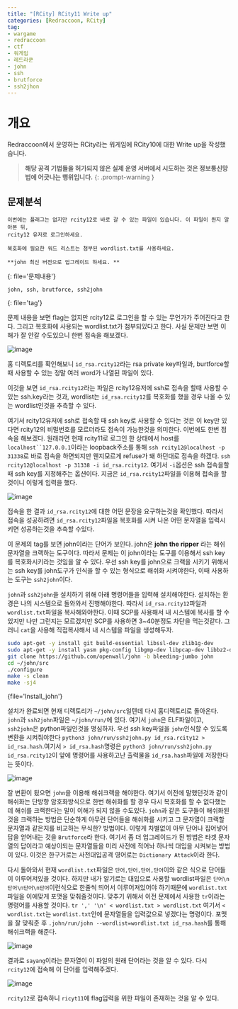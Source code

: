 ```yaml
---
title: "[RCity] RCity11 Write up"
categories: [Redraccoon, RCity]
tag:
- wargame
- redraccoon
- ctf
- 워게임
- 레드라쿤
- john
- ssh
- brutforce
- ssh2jhon
---
```


# 개요
Redraccoon에서 운영하는 RCity라는 워게임에 RCity10에 대한 Write up을 작성했습니다.


> **해당 공격 기법들을 허가되지 않은 실제 운영 서버에서 시도하는 것은 정보통신망법에 어긋나는 행위입니다.**
{: .prompt-warning }

## 문제분석
```
이번에는 플래그는 없지만 rcity12로 바로 갈 수 있는 파일이 있습니다. 이 파일이 뭔지 알아본 뒤,
rcity12 유저로 로그인하세요.

복호화에 필요한 워드 리스트는 첨부된 wordlist.txt를 사용하세요.

**john 최신 버전으로 업그레이드 하세요. **

``` 
{: file='문제내용'}


```
john, ssh, brutforce, ssh2john
```
{: file='tag'}

문제 내용을 보면 flag는 없지만 rcity12로 로그인을 할 수 있는 무언가가 주어진다고 한다. 그리고 복호화에 사용되는 wordlist.txt가 첨부되있다고 한다. 사실 문제만 보면 이해가 잘 안갈 수도있으니 한번 접속을 해보겠다.

![image](https://Jimin0605.github.io/assets/img/Redraccoon/RCity/33.png)


홈 디렉토리를 확인해보니 `id_rsa.rcity12`라는 rsa private key파일과, burtforce할 때 사용할 수 있는 정말 여러 word가 나열된 파일이 있다.

이것을 보면 `id_rsa.rcity12`라는 파일은 rcity12유저에 ssh로 접속을 할때 사용할 수 있는 ssh.key라는 것과, wordlist는 `id_rsa.rcity12`를 복호화를 했을 경우 나올 수 있는 wordlist인것을 추측할 수 있다.

여기서 rcity12유저에 ssh로 접속할 때 ssh key로 사용할 수 있다는 것은 이 key만 있다면 rcity12의 비밀번호를 모르더라도 접속이 가능한것을 의미한다. 이번에도 한번 접속을 해보겠다. 원래라면 현재 rcity11로 로그인 한 상태에서 host를 `localhost``127.0.0.1`이라는 loopback주소를 통해 `ssh rcity12@localhost -p 31338`로 바로 접속을 하면되지만 웬지모르게 refuse가 돼 하던대로 접속을 하겠다. `ssh rcity12@localhost -p 31338 -i id_rsa.rcity12`. 여기서 `-i`옵션은 ssh 접속을할 때 ssh key를 지정해주는 옵션이다. 지금은 `id_rsa.rcity12`파일을 이용해 접속을 할 것이니 이렇게 입력을 했다.


![image](https://Jimin0605.github.io/assets/img/Redraccoon/RCity/34.png)


접속을 한 결과 `id_rsa.rcity12`에 대한 어떤 문장을 요구하는것을 확인했다. 따라서 접속을 성공하려면 `id_rsa.rcity12`파일을 복호화를 시켜 나온 어떤 문자열을 입력시키면 성공하는것을 추측할 수있다.

이 문제의 tag를 보면 john이라는 단어가 보인다. john은 **john the ripper** 라는 해쉬문자열을 크랙하는 도구이다. 따라서 문제는 이 john이라는 도구를 이용해서 ssh key를 복호화시키라는 것임을 알 수 있다. 우선 ssh key를 john으로 크랙을 시키기 위해서는 ssh key를 john도구가 인식을 할 수 있는 형식으로 해쉬화 시켜야한다, 이때 사용하는 도구는 `ssh2john`이다. 

`john`과 `ssh2john`을 설치하기 위해 아래 명령어들을 입력해 설치해야한다. 설치하는 환경은 나의 시스템으로 돌와와서 진행해야한다. 따라서 `id_rsa.rcity12`파일과 `wordlist.txt`파일을 복사해와야한다. 이때 SCP를 사용해서 내 시스템에 복사를 할 수있지만 나만 그런지는 모르겠지만 SCP를 사용하면 3~40분정도 차단을 먹는것같다. 그러니 `cat`을 사용해 직접복사해서 내 시스템을 파일을 생성해두자.

```bash
sudo apt-get -y install git build-essential libssl-dev zlib1g-dev
sudo apt-get -y install yasm pkg-config libgmp-dev libpcap-dev libbz2-dev
git clone https://github.com/openwall/john -b bleeding-jumbo john
cd ~/john/src
./configure 
make -s clean 
make -sj4
```
{file='Install_john'}

설치가 완료되면 현재 디렉토리가 `~/john/src`일텐데 다시 홈디렉토리로 돌아온다. `john`과 `ssh2john`파일은 `~/john/run/`에 있다. 여기서 `john`은 ELF파일이고, `ssh2john`은 python파일인것을 명심하자. 우선 ssh key파일을 `john`인식할 수 있도록 변환을 시켜줘야한다 `python3 john/run/ssh2john.py id_rsa.rcity12 > id_rsa.hash`.여기서 `> id_rsa.hash`명령은 `python3 john/run/ssh2john.py id_rsa.rcity12`이 앞에 명령어를 사용하고난 출력물을 `id_rsa.hash`파일에 저장한다는 뜻이다.  


![image](https://Jimin0605.github.io/assets/img/Redraccoon/RCity/35.png)


잘 변환이 됬으면 `john`을 이용해 해쉬크랙을 해야한다. 여기서 이전에 말했던것과 같이 해쉬화는 단방향 암호화방식으로 한번 해쉬화를 할 경우 다시 복호화를 할 수 없다했는데 해쉬를 크랙한다는 말이 이해가 되지 않을 수도있다. `john`과 같은 도구들이 해쉬화된 것을 크랙하는 방법은 단순하게 아무런 단어들을 해쉬화를 시키고 그 문자열이 크랙할 문자열과 같은지를 비교하는 무식한? 방법이다. 이렇게 차별없이 아무 단어나 집어넣어 답을 얻어내는 것을 `Brutforce`라 한다. 여기서 좀 더 업그레이드가 된 방법은 타겟 문자열의 답이라고 예상이되는 문자열들을 미리 사전에 적어놔 하나씩 대입을 시켜보는 방법이 있다. 이것은 한구거로는 사전대입공격 영어로는 `Dictionary Attack`이라 한다. 

다시 돌아와서 현재 `wordlist.txt`파일은 `단어,단어,단어,단어`이와 같은 식으로 단어들이 이루어져있을 것이다. 하지만 내가 알기로는 대입으로 사용할 wordlist파일은 `단어\n단어\n단어\n단어`이런식으로 한줄씩 띄어서 이루어져있어야 하기때문에 `wordlist.txt`파일을 이에맞게 포맷을 맞춰줄것이다. 맞추기 위해서 이전 문제에서 사용한 `tr`이라는 명령어를 사용할 것이다. `tr ',' '\n' < wordlist.txt > wordlist.txt` 여기서 `< wordlist.txt`는 `wordlist.txt`안에 문자열들을 입력값으로 넣겠다는 명령이다. 포맷을 잘 맞춰준 후 `.john/run/john --wordlist=wordlist.txt id_rsa.hash`를 통해 해쉬크랙을 해준다.


![image](https://Jimin0605.github.io/assets/img/Redraccoon/RCity/36.png)

결과로 `sayang`이라는 문자열이 이 파일의 원래 단어라는 것을 알 수 있다. 다시 `rcity12`에 접속해 이 단어를 입력해주겠다.


![image](https://Jimin0605.github.io/assets/img/Redraccoon/RCity/37.png)

`rcity12`로 접속하니 `ricyt11`에 flag입력을 위한 파일이 존재하는 것을 알 수 있다.